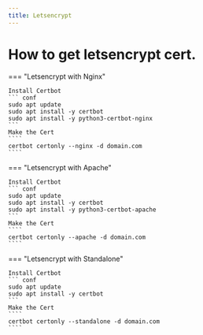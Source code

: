 ```yaml
---
title: Letsencrypt
---
```

# How to get letsencrypt cert.

=== "Letsencrypt with Nginx"

    Install Certbot
    ``` conf
    sudo apt update
    sudo apt install -y certbot
    sudo apt install -y python3-certbot-nginx
    ```
    Make the Cert
    ````
    certbot certonly --nginx -d domain.com
    ````

=== "Letsencrypt with Apache"

    Install Certbot
    ``` conf
    sudo apt update
    sudo apt install -y certbot
    sudo apt install -y python3-certbot-apache
    ```
    Make the Cert
    ````
    certbot certonly --apache -d domain.com
    ````
    
=== "Letsencrypt with Standalone"

    Install Certbot
    ``` conf
    sudo apt update
    sudo apt install -y certbot
    ```
    Make the Cert
    ````
    certbot certonly --standalone -d domain.com
    ````  
